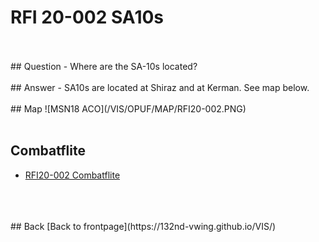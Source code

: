 # RFI 20-002 SA10s
<br>
<br>
## Question
- Where are the SA-10s located?
<br>
<br>
## Answer
- SA10s are located at Shiraz and at Kerman. See map below.
<br>
<br>
## Map
![MSN18 ACO](/VIS/OPUF/MAP/RFI20-002.PNG)
<br>
<br>

## Combatflite
* [RFI20-002 Combatflite](/VIS/OPUF/COMBATFLITE/RFI20-002.cf)
<br>
<br>
<br>
## Back
[Back to frontpage](https://132nd-vwing.github.io/VIS/)



